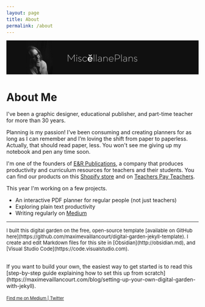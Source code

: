 ```yaml
---
layout: page
title: About
permalink: /about
---
```


<img src="/assets/miscellaneplans banner.jpg">

# About Me
I've been a graphic designer, educational publisher, and part-time teacher for more than 30 years.

Planning is my passion! I’ve been consuming and creating planners for as long as I can remember and I’m loving the shift from paper to paperless. Actually, that should read paper, less. You won't see me giving up my notebook and pen any time soon.

I'm one of the founders of [E&R Publications](https://eandrpublications.com.au/), a company that produces productivity and curriculum resources for teachers and their students. You can find our products on this [Shopify store](https://eandrpublications.com.au/collections) and on [Teachers Pay Teachers](https://www.teacherspayteachers.com/Store/E-And-R-Publications).

This year I'm working on a few projects.
- An interactive PDF planner for regular people (not just teachers)
- Exploring plain text productivity
- Writing regularly on [Medium](https://medium.com/@miscellaneplans)

---
<p style="font-size: small">
I built this digital garden on the free, open-source template [available on GitHub here](https://github.com/maximevaillancourt/digital-garden-jekyll-template). I create and edit Markdown files for this site in [Obsidian](http://obsidian.md), and [Visual Studio Code](https://code.visualstudio.com).</p>
<br>
If you want to build your own, the easiest way to get started is to read this [step-by-step guide explaining how to set this up from scratch](https://maximevaillancourt.com/blog/setting-up-your-own-digital-garden-with-jekyll).

<a href="https://github.com/maximevaillancourt/digital-garden-jekyll-template" style="font-size: .8em">Find me on Medium  |  </a><a href="https://twitter.com/miscellaneplans" style="font-size:.8em">Twitter